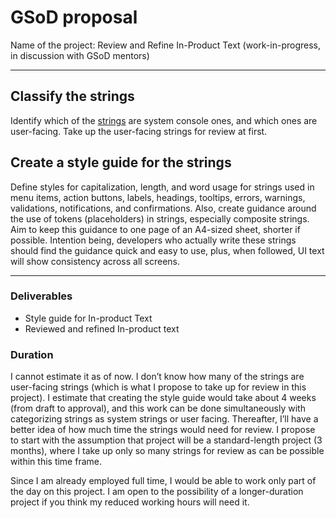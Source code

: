 # GSoD proposal

Name of the project: Review and Refine In-Product Text
(work-in-progress, in discussion with GSoD mentors)

---

## Classify the strings

Identify which of the [strings](https://github.com/mattermost/mattermost-webapp/blob/master/i18n/en.json) are system console ones, and which ones are user-facing. Take up the user-facing strings for review at first.

## Create a style guide for the strings

Define styles for capitalization, length, and word usage for strings used in menu items, action buttons, labels, headings, tooltips, errors, warnings, validations, notifications, and confirmations. Also, create guidance around the use of tokens (placeholders) in strings, especially composite strings. Aim to keep this guidance to one page of an A4-sized sheet, shorter if possible. Intention being, developers who actually write these strings should find the guidance quick and easy to use, plus, when followed, UI text will show consistency across all screens.

---

### Deliverables

- Style guide for In-product Text
- Reviewed and refined In-product text

### Duration

I cannot estimate it as of now. I don’t know how many of the strings are user-facing strings (which is what I propose to take up for review in this project). I estimate that creating the style guide would take about 4 weeks (from draft to approval), and this work can be done simultaneously with categorizing strings as system strings or user facing. Thereafter, I’ll have a better idea of how much time the strings would need for review. I propose to start with the assumption that project will be a standard-length project (3 months), where I take up only so many strings for review as can be possible within this time frame. 

Since I am already employed full time, I would be able to work only part of the day on this project. I am open to the possibility of a longer-duration project if you think my reduced working hours will need it.
